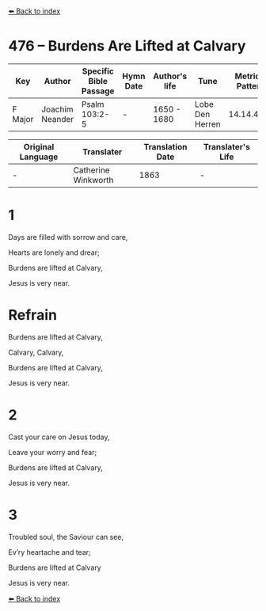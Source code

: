 [⬅️ Back to index](../README.md)

# 476 – Burdens Are Lifted at Calvary

Key | Author   | Specific Bible Passage     |Hymn Date |Author's life |Tune |Metrical Pattern   |Composer/Source                                                                                        
-- | --------- | ---------------------------|----------|--------------|-----|-------------------|-------------   
F Major  | Joachim Neander      | Psalm 103:2-5 | -  | 1650 - 1680 | Lobe Den Herren | 14.14.4.7.8 | Chorale Book for England, 1863 

Original Language | Translater | Translation Date   | Translater's Life     
----------------- | --------- | --------------------|-------------   
\-  | Catherine Winkworth      | 1863 | -  | 1827 - 1878 



# 1

Days are filled with sorrow and care,

Hearts are lonely and drear;

Burdens are lifted at Calvary,

Jesus is very near.



# Refrain

Burdens are lifted at Calvary,

Calvary, Calvary,

Burdens are lifted at Calvary,

Jesus is very near.



# 2

Cast your care on Jesus today,

Leave your worry and fear;

Burdens are lifted at Calvary,

Jesus is very near.



# 3

Troubled soul, the Saviour can see,

Ev’ry heartache and tear;

Burdens are lifted at Calvary

Jesus is very near.

[⬅️ Back to index](../README.md)
